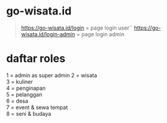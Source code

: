 # go-wisata.id

> https://go-wisata.id/login = page login user``
> https://go-wisata.id/login-admin = page login admin


# daftar roles 
1 = admin 	as super admin
2 = wisata 	
3 =	kuliner 	
4 =	penginapan 	
5 =	pelanggan 	
6 =	desa 	
7 =	event & sewa tempat 	
8 =	seni & budaya













